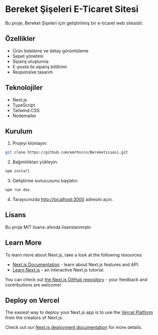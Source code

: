 # Bereket Şişeleri E-Ticaret Sitesi

Bu proje, Bereket Şişeleri için geliştirilmiş bir e-ticaret web sitesidir.

## Özellikler

- Ürün listeleme ve detay görüntüleme
- Sepet yönetimi
- Sipariş oluşturma
- E-posta ile sipariş bildirimi
- Responsive tasarım

## Teknolojiler

- Next.js
- TypeScript
- Tailwind CSS
- Nodemailer

## Kurulum

1. Projeyi klonlayın:
```bash
git clone https://github.com/emrhnccn/Bereketsisesi.git
```

2. Bağımlılıkları yükleyin:
```bash
npm install
```

3. Geliştirme sunucusunu başlatın:
```bash
npm run dev
```

4. Tarayıcınızda [http://localhost:3000](http://localhost:3000) adresini açın.

## Lisans

Bu proje MIT lisansı altında lisanslanmıştır.

## Learn More

To learn more about Next.js, take a look at the following resources:

- [Next.js Documentation](https://nextjs.org/docs) - learn about Next.js features and API.
- [Learn Next.js](https://nextjs.org/learn) - an interactive Next.js tutorial.

You can check out [the Next.js GitHub repository](https://github.com/vercel/next.js) - your feedback and contributions are welcome!

## Deploy on Vercel

The easiest way to deploy your Next.js app is to use the [Vercel Platform](https://vercel.com/new?utm_medium=default-template&filter=next.js&utm_source=create-next-app&utm_campaign=create-next-app-readme) from the creators of Next.js.

Check out our [Next.js deployment documentation](https://nextjs.org/docs/app/building-your-application/deploying) for more details.

